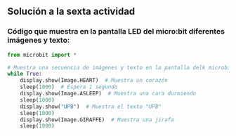 ## Solución a la sexta actividad  
### Código que muestra en la pantalla LED del micro:bit diferentes imágenes y texto:  
``` Python
from microbit import *

# Muestra una secuencia de imágenes y texto en la pantalla delk microbit
while True:
    display.show(Image.HEART)  # Muestra un corazón
    sleep(1000)  # Espera 1 segundo
    display.show(Image.ASLEEP)  # Muestra una cara durmiendo
    sleep(1000)
    display.show("UPB")  # Muestra el texto "UPB"
    sleep(1000)
    display.show(Image.GIRAFFE)  # Muestra una jirafa
    sleep(1000)
```
